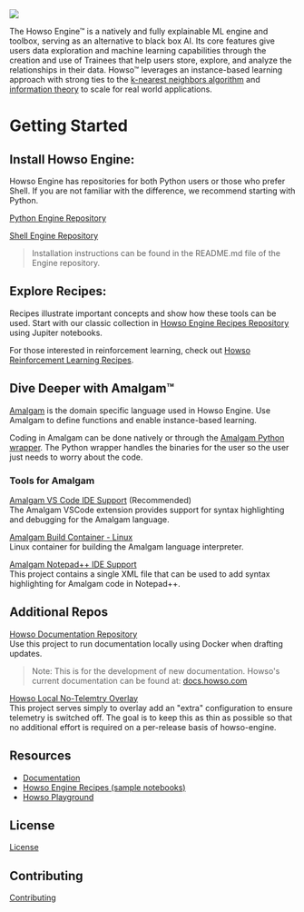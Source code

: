 <div align="left">
  <img src="https://howso.com/assets/images/Howso_Readme.svg">
</div>

The Howso Engine&trade; is a natively and fully explainable ML engine and toolbox, 
serving as an alternative to black box AI. Its core features give users data 
exploration and machine learning capabilities through the creation and use
of Trainees that help users store, explore, and analyze the relationships in
their data. Howso&trade; leverages an instance-based learning approach with
strong ties to the [k-nearest neighbors
algorithm](https://en.wikipedia.org/wiki/K-nearest_neighbors_algorithm) and
[information theory](https://en.wikipedia.org/wiki/Information_theory) to scale
for real world applications.

# Getting Started
## Install Howso Engine:
Howso Engine has repositories for both Python users or those who prefer Shell. If you are not familiar with the difference, we recommend starting with Python. 

[Python Engine Repository](https://github.com/howsoai/howso-engine-py)

[Shell Engine Repository](https://github.com/howsoai/howso-engine) 

> Installation instructions can be found in the README.md file of the Engine repository. 

## Explore Recipes:
Recipes illustrate important concepts and show how these tools can be used. Start with our classic collection in [Howso Engine Recipes Repository](https://github.com/howsoai/howso-engine-recipes) using Jupiter notebooks.

For those interested in reinforcement learning, check out [Howso Reinforcement Learning Recipes](https://github.com/howsoai/howso-engine-rl-recipes).


## Dive Deeper with Amalgam&trade; 
[Amalgam](https://github.com/howsoai/amalgam) is the domain specific language used in Howso Engine. Use Amalgam to define functions and enable instance-based learning.

Coding in Amalgam can be done natively or through the [Amalgam Python wrapper](https://github.com/howsoai/amalgam-lang-py). The Python wrapper handles the binaries for the user so the user just needs to worry about the code.

### Tools for Amalgam
[Amalgam VS Code IDE Support](https://github.com/howsoai/amalgam-ide-support-vscode) (Recommended)   
The Amalgam VSCode extension provides support for syntax highlighting and debugging for the Amalgam language.

[Amalgam Build Container - Linux](https://github.com/howsoai/howso-engine-no-telemetry)  
Linux container for building the Amalgam language interpreter.

[Amalgam Notepad++ IDE Support](https://github.com/howsoai/amalgam-ide-support-npp)   
This project contains a single XML file that can be used to add syntax highlighting for Amalgam code in Notepad++.

## Additional Repos 
[Howso Documentation Repository](https://github.com/howsoai/howso-docs)  
Use this project to run documentation locally using Docker when drafting updates.

> Note: This is for the development of new documentation. Howso's current documentation can be found at: [docs.howso.com](https://docs.howso.com)

[Howso Local No-Telemtry Overlay](https://github.com/howsoai/howso-engine-no-telemetry)  
This project serves simply to overlay add an "extra" configuration to ensure telemetry is switched off. The goal is to keep this as thin as possible so that no additional effort is required on a per-release basis of howso-engine.


## Resources
- [Documentation](https://docs.howso.com)
- [Howso Engine Recipes (sample notebooks)](https://github.com/howsoai/howso-engine-recipes)
- [Howso Playground](https://playground.howso.com)

## License

[License](LICENSE.txt)

## Contributing

[Contributing](CONTRIBUTING.md)